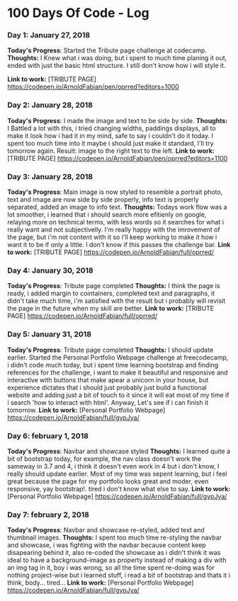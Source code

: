 # 100 Days Of Code - Log

### Day 1: January 27, 2018 
<!--##### (delete me or comment me out)-->

**Today's Progress**: Started the Tribute page challenge at codecamp.
**Thoughts:** I Knew what i was doing, but i spent to much time planing it out, ended with just the basic html structure. I still don't know how i will style it.

**Link to work:** [TRIBUTE PAGE] https://codepen.io/ArnoldFabian/pen/oprred?editors=1000

### Day 2: January 28, 2018
<!--##### (delete me or comment me out)-->

**Today's Progress**: I made the image and text to be side by side.
**Thoughts:** I Battled a lot with this, i tried changing widths, paddings displays, all to make it look how i had it in my mind, safe to say i couldn't do it today. I spent too much time into it maybe i should just make it standard, I'll try tomorrow again. Result: image to the right text to the left.
**Link to work:** [TRIBUTE PAGE] https://codepen.io/ArnoldFabian/pen/oprred?editors=1100

### Day 3: January 28, 2018 
<!--##### (delete me or comment me out)-->

**Today's Progress**: Main image is now styled to resemble a portrait photo, text and image are now side by side properly, info text is properly separated, added an image to info text.
**Thoughts:** Todays work flow was a lot smoother, i learned that i should search more efitienly on google, relaying more on technical terms, with less words so it searches for what i really want and not subjectivelly. I'm really happy with the imrovement of the page, but i'm not content with it so i'll keep working to make it how i want it to be if only a little. I don't know if this passes the challenge bar.
**Link to work:** [TRIBUTE PAGE] https://codepen.io/ArnoldFabian/full/oprred/

### Day 4: January 30, 2018 
<!--##### (delete me or comment me out)-->

**Today's Progress**: Tribute page completed
**Thoughts:** I think the page is ready, i added margin to cointainers, completed text and paragraphs, it didn't take much time, i'm satisfied with the result but i probably will revisit the page in the future when my skill are better.
**Link to work:** [TRIBUTE PAGE] https://codepen.io/ArnoldFabian/full/oprred/

### Day 5: January 31, 2018 
<!--##### (delete me or comment me out)-->

**Today's Progress**: Tribute page completed
**Thoughts:** I should update earlier. Started the Personal Portfolio Webpage challenge at freecodecamp, i didn't code much today, but i spent time learning bootstrap and finding references for the challenge, i want to make it beautiful and responsive and interactive with buttons that make apear a unicorn in your house, but experience dictates that i should just probably just build a functional website and adding just a bit of touch to it since it will eat most of my time if i search 'how to interact with html'. Anyway, Let's see if i can finish it tomorrow.
**Link to work:** [Personal Portfolio Webpage] https://codepen.io/ArnoldFabian/full/gvpJya/

### Day 6: february 1, 2018 
<!--##### (delete me or comment me out)-->

**Today's Progress**: Navbar and showcase styled
**Thoughts:** I learned quite a bit of bootstrap today, for example, the nav class doesn't work the sameway in 3.7 and 4, i think it doesn't even work in 4 but i don't know, I really should update earlier. Most of my time was sepent learning, but i feel great because the page for my portfolio looks great and moder, even responsive, yay bootstrap!. tired i don't know what else to say.
**Link to work:** [Personal Portfolio Webpage] https://codepen.io/ArnoldFabian/full/gvpJya/

### Day 7: february 2, 2018 
<!--##### (delete me or comment me out)-->

**Today's Progress**: Navbar and showcase re-styled, added text and thumbnail images.
**Thoughts:** I spent too much time re-styling the navbar and showcase, i was fighting with the navbar because content keep disapearing behind it, also re-coded the showcase as i didn't think it was ideal to have a background-image as property instead of making a div with an img tag in it, boy i was wrong, so all the time spent re-doing was for nothing project-wise but i learned stuff, i read a bit of bootstrap and thats it i think, body... tired...
**Link to work:** [Personal Portfolio Webpage] https://codepen.io/ArnoldFabian/full/gvpJya/
<!-- 
### Day 0: February 30, 2016 (Example 2)
##### (delete me or comment me out)
**Today's Progress**: Fixed CSS, worked on canvas functionality for the app.**Thoughts**: I really struggled with CSS, but, overall, I feel like I am slowly getting better at it. Canvas is still new for me, but I managed to figure out some basic functionality.**Link(s) to work**: [Calculator App](http://www.example.com)### Day 1: June 27, Monday**Today's Progress**: I've gone through many exercises on FreeCodeCamp.**Thoughts** I've recently started coding, and it's a great feeling when I finally solve an algorithm challenge after a lot of attempts and hours spent.**Link(s) to work**
1. [Find the Longest Word in a String](https://www.freecodecamp.com/challenges/find-the-longest-word-in-a-string)
2. [Title Case a Sentence](https://www.freecodecamp.com/challenges/title-case-a-sentence)
-->
